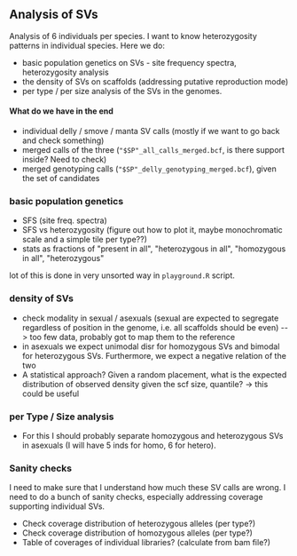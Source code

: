 ## Analysis of SVs

Analysis of 6 individuals per species. I want to know heterozygosity patterns in individual species. Here we do:

 - basic population genetics on SVs - site frequency spectra, heterozygosity analysis
 - the density of SVs on scaffolds (addressing putative reproduction mode)
 - per type / per size analysis of the SVs in the genomes.

#### What do we have in the end

- individual delly / smove / manta SV calls (mostly if we want to go back and check something)
- merged calls of the three (`"$SP"_all_calls_merged.bcf`, is there support inside? Need to check)
- merged genotyping calls (`"$SP"_delly_genotyping_merged.bcf`), given the set of candidates

### basic population genetics

- SFS (site freq. spectra)
- SFS vs heterozygosity (figure out how to plot it, maybe monochromatic scale and a simple tile per type??)
- stats as fractions of "present in all", "heterozygous in all", "homozygous in all", "heterozygous"

lot of this is done in very unsorted way in `playground.R` script.

### density of SVs

- check modality in sexual / asexuals (sexual are expected to segregate regardless of position in the genome, i.e. all scaffolds should be even) --> too few data, probably got to map them to the reference
- in asexuals we expect unimodal disr for homozygous SVs and bimodal for heterozygous SVs. Furthermore, we expect a negative relation of the two
- A statistical approach? Given a random placement, what is the expected distribution of observed density given the scf size, quantile? -> this could be useful

### per Type / Size analysis

- For this I should probably separate homozygous and heterozygous SVs in asexuals (I will have 5 inds for homo, 6 for hetero).

### Sanity checks

I need to make sure that I understand how much these SV calls are wrong. I need to do a bunch of sanity checks, especially addressing coverage supporting individual SVs.

- Check coverage distribution of heterozygous alleles (per type?)
- Check coverage distribution of homozygous alleles (per type?)
- Table of coverages of individual libraries? (calculate from bam file?)